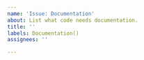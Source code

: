 ```yaml
---
name: 'Issue: Documentation'
about: List what code needs documentation.
title: ''
labels: Documentation()
assignees: ''

---
```



